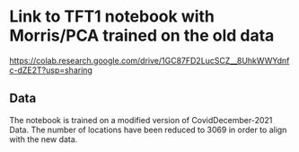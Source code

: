 # Link to TFT1 notebook with Morris/PCA trained on the old data
https://colab.research.google.com/drive/1GC87FD2LucSCZ__8UhkWWYdnfc-dZE2T?usp=sharing

## Data
The notebook is trained on a modified version of CovidDecember-2021 Data.
The number of locations have been reduced to 3069 in order to align with the new data.
